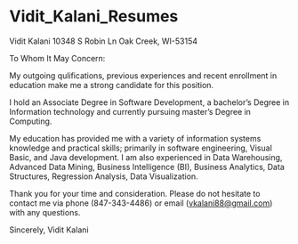 # Vidit_Kalani_Resumes
Vidit Kalani
10348 S Robin Ln
Oak Creek, WI-53154

To Whom It May Concern:

My outgoing qulifications, previous experiences and recent enrollment in education make me a strong candidate for this position.

I hold an Associate Degree in Software Development, a bachelor’s Degree in Information technology and currently pursuing 
master’s Degree in Computing.

My education has provided me with a variety of information systems knowledge and practical skills; primarily in software 
engineering, Visual Basic, and Java development. I am also experienced in Data Warehousing, Advanced Data Mining, 
Business Intelligence (BI), Business Analytics, Data Structures, Regression Analysis, Data Visualization.

Thank you for your time and consideration. Please do not hesitate to contact me via phone (847-343-4486) or 
email (vkalani88@gmail.com) with any questions.

Sincerely,
Vidit Kalani
